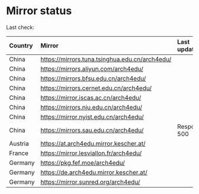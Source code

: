 <script src="./time.js"></script>
# Mirror status
Last check: <script type="text/javascript">localize(1741830637.2571812);</script>

|Country|Mirror|Last update|
|:------|:-----|:----------|
|China|https://mirrors.tuna.tsinghua.edu.cn/arch4edu/|<script type="text/javascript">localize(1741805097);</script>|
|China|https://mirrors.aliyun.com/arch4edu/|<script type="text/javascript">localize(1741805097);</script>|
|China|https://mirrors.bfsu.edu.cn/arch4edu/|<script type="text/javascript">localize(1741027189);</script>|
|China|https://mirrors.cernet.edu.cn/arch4edu/|<script type="text/javascript">localize(1741805097);</script>|
|China|https://mirror.iscas.ac.cn/arch4edu/|<script type="text/javascript">localize(1741805097);</script>|
|China|https://mirrors.nju.edu.cn/arch4edu/|<script type="text/javascript">localize(1741027189);</script>|
|China|https://mirror.nyist.edu.cn/arch4edu/|<script type="text/javascript">localize(1741027189);</script>|
|China|https://mirrors.sau.edu.cn/arch4edu/|Response 500|
|Austria|https://at.arch4edu.mirror.kescher.at/|<script type="text/javascript">localize(1741805097);</script>|
|France|https://mirror.lesviallon.fr/arch4edu/|<script type="text/javascript">localize(1741805097);</script>|
|Germany|https://pkg.fef.moe/arch4edu/|<script type="text/javascript">localize(1741805097);</script>|
|Germany|https://de.arch4edu.mirror.kescher.at/|<script type="text/javascript">localize(1741805097);</script>|
|Germany|https://mirror.sunred.org/arch4edu/|<script type="text/javascript">localize(1741805097);</script>|

<script src="./tablefilter/tablefilter.js"></script>
<script src="./table.js"></script>